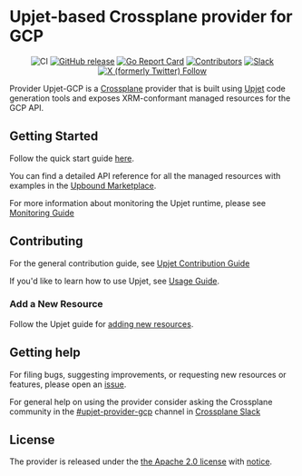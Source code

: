 <!--
SPDX-FileCopyrightText: 2023 The Crossplane Authors <https://crossplane.io>

SPDX-License-Identifier: CC-BY-4.0
-->

# Upjet-based Crossplane provider for GCP

<div style="text-align: center;">

![CI](https://github.com/crossplane-contrib/provider-upjet-gcp/workflows/CI/badge.svg)
[![GitHub release](https://img.shields.io/github/release/crossplane-contrib/provider-upjet-gcp/all.svg)](https://github.com/crossplane-contrib/provider-upjet-gcp/releases)
[![Go Report Card](https://goreportcard.com/badge/github.com/crossplane-contrib/provider-upjet-gcp)](https://goreportcard.com/report/github.com/crossplane-contrib/provider-upjet-gcp)
[![Contributors](https://img.shields.io/github/contributors/crossplane-contrib/provider-upjet-gcp)](https://github.com/crossplane-contrib/provider-upjet-gcp/graphs/contributors)
[![Slack](https://img.shields.io/badge/Slack-4A154B?logo=slack)](https://crossplane.slack.com/archives/C05E7EVM459)
[![X (formerly Twitter) Follow](https://img.shields.io/twitter/follow/crossplane_io)](https://twitter.com/crossplane_io)

</div>

Provider Upjet-GCP is a [Crossplane](https://crossplane.io/) provider that
is built using [Upjet](https://github.com/crossplane/upjet) code
generation tools and exposes XRM-conformant managed resources for the
GCP API.

## Getting Started

Follow the quick start
guide [here](https://marketplace.upbound.io/providers/upbound/provider-family-gcp/latest/docs/quickstart).

You can find a detailed API reference for all the managed resources with examples in
the [Upbound Marketplace](https://marketplace.upbound.io/providers/upbound/provider-family-gcp/latest/managed-resources).

For more information about monitoring the Upjet runtime, please
see [Monitoring Guide](https://github.com/crossplane/upjet/blob/main/docs/monitoring.md)

## Contributing

For the general contribution guide,
see [Upjet Contribution Guide](https://github.com/crossplane/upjet/blob/main/CONTRIBUTING.md)

If you'd like to learn how to use Upjet, see [Usage Guide](https://github.com/crossplane/upjet/tree/main/docs).

### Add a New Resource

Follow the Upjet guide
for [adding new resources](https://github.com/crossplane/upjet/blob/main/docs/adding-new-resource.md).

## Getting help

For filing bugs, suggesting improvements, or requesting new resources or features, please
open an [issue](https://github.com/crossplane-contrib/provider-upjet-gcp/issues/new/choose).

For general help on using the provider consider asking the Crossplane community in the
[#upjet-provider-gcp](https://crossplane.slack.com/archives/C05E7EVM459) channel in
[Crossplane Slack](https://slack.crossplane.io)

## License

The provider is released under the [the Apache 2.0 license](LICENSE) with [notice](NOTICE).
